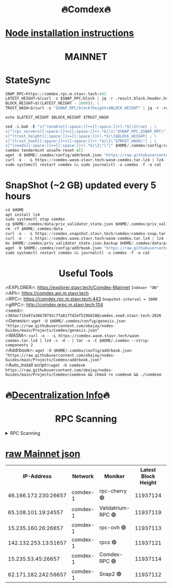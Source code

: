 <h1 align="center"> 🔥Comdex🔥</h1>

[Node installation instructions](https://github.com/obajay/nodes-Guides/tree/main/Projects/Comdex)
=
<h1 align="center"> MAINNET</h1>

# StateSync
```python
SNAP_RPC=https://comdex.rpc.m.stavr.tech:443
LATEST_HEIGHT=$(curl -s $SNAP_RPC/block | jq -r .result.block.header.height); \
BLOCK_HEIGHT=$((LATEST_HEIGHT - 1000)); \
TRUST_HASH=$(curl -s "$SNAP_RPC/block?height=$BLOCK_HEIGHT" | jq -r .result.block_id.hash)

echo $LATEST_HEIGHT $BLOCK_HEIGHT $TRUST_HASH

sed -i.bak -E "s|^(enable[[:space:]]+=[[:space:]]+).*$|\1true| ; \
s|^(rpc_servers[[:space:]]+=[[:space:]]+).*$|\1\"$SNAP_RPC,$SNAP_RPC\"| ; \
s|^(trust_height[[:space:]]+=[[:space:]]+).*$|\1$BLOCK_HEIGHT| ; \
s|^(trust_hash[[:space:]]+=[[:space:]]+).*$|\1\"$TRUST_HASH\"| ; \
s|^(seeds[[:space:]]+=[[:space:]]+).*$|\1\"\"|" $HOME/.comdex/config/config.toml
comdex tendermint unsafe-reset-all
wget -O $HOME/.comdex/config/addrbook.json "https://raw.githubusercontent.com/obajay/nodes-Guides/main/Projects/Comdex/addrbook.json"
curl -o - -L https://comdex.wasm.stavr.tech/wasm-comdex.tar.lz4 | lz4 -c -d - | tar -x -C $HOME/.comdex --strip-components 2
sudo systemctl restart comdex && sudo journalctl -u comdex -f -o cat
```
# SnapShot (~2 GB) updated every 5 hours
```python
cd $HOME
apt install lz4
sudo systemctl stop comdex
cp $HOME/.comdex/data/priv_validator_state.json $HOME/.comdex/priv_validator_state.json.backup
rm -rf $HOME/.comdex/data
curl -o - -L https://comdex.snapshot.stavr.tech/comdex/comdex-snap.tar.lz4 | lz4 -c -d - | tar -x -C $HOME/.comdex --strip-components 2
curl -o - -L https://comdex.wasm.stavr.tech/wasm-comdex.tar.lz4 | lz4 -c -d - | tar -x -C $HOME/.comdex --strip-components 2
mv $HOME/.comdex/priv_validator_state.json.backup $HOME/.comdex/data/priv_validator_state.json
wget -O $HOME/.comdex/config/addrbook.json "https://raw.githubusercontent.com/obajay/nodes-Guides/main/Projects/Comdex/addrbook.json"
sudo systemctl restart comdex && journalctl -u comdex -f -o cat
```

 <h1 align="center"> Useful Tools</h1>

🔥EXPLORER🔥:     https://explorer.stavr.tech/Comdex-Mainnet        `Indexer "ON"` \
🔥API🔥:          https://comdex.api.m.stavr.tech \
🔥RPC🔥:          https://comdex.rpc.m.stavr.tech:443              `Snapshot-interval = 1000` \
🔥gRPC🔥:         http://comdex.grpc.m.stavr.tech:104 \
🔥seed🔥:      `c30dacf15e97a30b78792c7fa817fd2ef529b820@comdex.seed.stavr.tech:2026` \
🔥Genesis🔥:   `wget -O $HOME/.comdex/config/genesis.json "https://raw.githubusercontent.com/obajay/nodes-Guides/main/Projects/Comdex/genesis.json"` \
🔥WASM🔥:      `curl -o - -L https://comdex.wasm.stavr.tech/wasm-comdex.tar.lz4 | lz4 -c -d - | tar -x -C $HOME/.comdex --strip-components 2` \
🔥Addrbook🔥:  `wget -O $HOME/.comdex/config/addrbook.json "https://raw.githubusercontent.com/obajay/nodes-Guides/main/Projects/Comdex/addrbook.json"` \
🔥Auto_install script🔥:`wget -O comdexm https://raw.githubusercontent.com/obajay/nodes-Guides/main/Projects/Comdex/comdexm && chmod +x comdexm && ./comdexm`

🔥[Decentralization Info](https://github.com/obajay/StateSync-snapshots/tree/main/Projects/Comdex/Decentralization)🔥
=
<h1 align="center"> RPC Scanning</h1>

<details>
<summary>RPC Scanning</summary>

<h2 align="center"> We scan nodes in real time every 4 hours. And we provide the final result of RPC endpoints.
We cannot influence the operation of these nodes in any way. </h2>


```python
If Voting Power is higher than 0 --> then the Node is a validator of the network and may be subject to attack and be a potential threat to the chain.
```
```python
We marked such validators with a red symbol
```

</details>

[raw Mainnet json](https://rpc-check.comdexm.stavr.tech/comdexm/rpc-comdexm-result.json)
=



<table><tr><th>IP-Address</th><th>Network</th><th>Moniker</th><th>Latest Block Height</th><th>Earliest Block Height</th><th>Catching Up</th><th>Tx Index</th><th>Voting Power</th><th>Scan Time</th></tr><tr><td>46.166.172.230:26657</td><td>comdex-1</td><td>rpc-cherry 🟢</td><td>11937124</td><td>10400001</td><td>False</td><td>on</td><td>0</td><td>2024-02-25T09:19:54.010874566UTC</td></tr><tr><td>65.108.101.19:24557</td><td>comdex-1</td><td>Validatrium-RPC 🟢</td><td>11937119</td><td>10990001</td><td>False</td><td>on</td><td>0</td><td>2024-02-25T09:19:25.895060632UTC</td></tr><tr><td>15.235.160.26:26657</td><td>comdex-1</td><td>rpc-ovh 🟢</td><td>11937113</td><td>10992661</td><td>False</td><td>on</td><td>0</td><td>2024-02-25T09:18:52.027058641UTC</td></tr><tr><td>142.132.253.13:51657</td><td>comdex-1</td><td>rpcs 🟢</td><td>11937121</td><td>11240939</td><td>False</td><td>off</td><td>0</td><td>2024-02-25T09:19:38.459752398UTC</td></tr><tr><td>15.235.53.45:26657</td><td>comdex-1</td><td>Comdex-RPC 🟢</td><td>11937114</td><td>11315028</td><td>False</td><td>on</td><td>0</td><td>2024-02-25T09:18:54.734777847UTC</td></tr><tr><td>62.171.182.242:56657</td><td>comdex-1</td><td>Snap2 🟢</td><td>11937112</td><td>11895001</td><td>False</td><td>on</td><td>0</td><td>2024-02-25T09:18:44.821240076UTC</td></tr></table>
